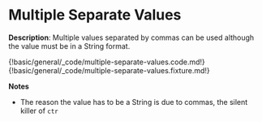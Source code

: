 # Multiple Separate Values

__Description__: Multiple values separated by commas can be used although the value must be in a String format.

{!basic/general/_code/multiple-separate-values.code.md!}
{!basic/general/_code/multiple-separate-values.fixture.md!}

__Notes__

+ The reason the value has to be a String is due to commas, the silent killer of `ctr`

<div class="cf"></div>
<div class="end"></div>
